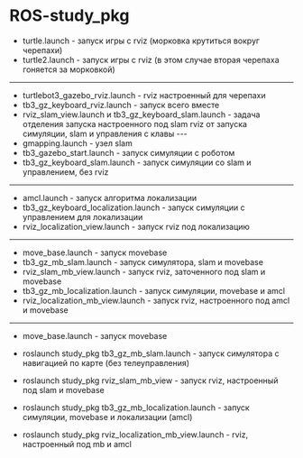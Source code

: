 # ROS-study_pkg

* turtle.launch - запуск игры с rviz (морковка крутиться вокруг черепахи)
* turtle2.launch - запуск игры с rviz (в этом случае вторая черепаха гоняется за морковкой)
---
* turtlebot3_gazebo_rviz.launch - rviz настроенный для черепахи  
* tb3_gz_keyboard_rviz.launch - запуск всего вместе  
* rviz_slam_view.launch и tb3_gz_keyboard_slam.launch - задача отделения запуска настроенного под slam rviz от запуска симуляции, slam и управления с клавы  ---
* gmapping.launch - узел slam  
* tb3_gazebo_start.launch - запуск симуляции с роботом  
* tb3_gz_keyboard_slam.launch - запуск симуляции со slam и управлением, без rviz  
---
* amcl.launch - запуск алгоритма локализации  
* tb3_gz_keyboard_localization.launch - запуск симуляции с управлением для локализации  
* rviz_localization_view.launch - запуск rviz под локализацию  
---
* move_base.launch - запуск movebase  
* tb3_gz_mb_slam.launch - запуск симулятора, slam и movebase  
* rviz_slam_mb_view.launch - запуск rviz, заточенного под slam и movebase  
* tb3_gz_mb_localization.launch - запуск симуляции, movebase и amcl  
* rviz_localization_mb_view.launch - запуск rviz, настроенного под amcl и movebase  
---
* move_base.launch - запуск movebase  
* roslaunch study_pkg tb3_gz_mb_slam.launch - запуск симулятора с навигацией по карте (без телеуправления)  
* roslaunch study_pkg rviz_slam_mb_view - запуск rviz, настроенный под slam и movebase  
  
* roslaunch study_pkg tb3_gz_mb_localization.launch - запуск симуляции, movebase и локализации (amcl)  
* roslaunch study_pkg rviz_localization_mb_view.launch - rviz, настроенный под mb и amcl  

